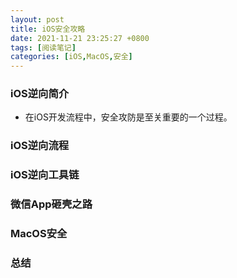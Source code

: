 ```yaml
---
layout: post
title: iOS安全攻略 
date: 2021-11-21 23:25:27 +0800
tags: [阅读笔记]
categories: [iOS,MacOS,安全]
---
```


### iOS逆向简介
+ 在iOS开发流程中，安全攻防是至关重要的一个过程。

### iOS逆向流程


### iOS逆向工具链


### 微信App砸壳之路


### MacOS安全



### 总结